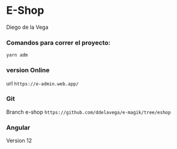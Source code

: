 # E-Shop
Diego de la Vega
### Comandos para correr el proyecto:
`yarn adm`

### version Online

url `https://e-admin.web.app/`

### Git

Branch e-shop
`https://github.com/ddelavega/e-magik/tree/eshop`

### Angular

Version 12


